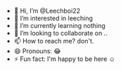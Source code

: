 - 👋 Hi, I’m @Leechboi22
- 👀 I’m interested in leeching 
- 🌱 I’m currently learning nothing 
- 💞️ I’m looking to collaborate on ..
- 📫 How to reach me? don't.
- 😄 Pronouns: 😂
- ⚡ Fun fact: I'm happy to be here ☺️

<!---
Leechboi22/Leechboi22 is a ✨ special ✨ repository because its `README.md` (this file) appears on your GitHub profile.
You can click the Preview link to take a look at your changes.
--->
